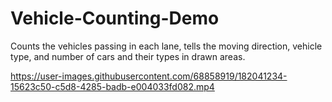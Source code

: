 # Vehicle-Counting-Demo
Counts the vehicles passing in each lane, tells the moving direction, vehicle type, and number of cars and their types in drawn areas.  

https://user-images.githubusercontent.com/68858919/182041234-15623c50-c5d8-4285-badb-e004033fd082.mp4

